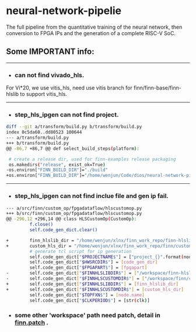 # neural-network-pipelie
The full pipeline from the quantitative training of the neural network, then conversion to FPGA IPs and the generation of a complete RISC-V SoC.


## Some **IMPORTANT** info:
----
- ### can not find vivado_hls.

For Vi*20, we use vitis_hls, need use vitis branch for finn/finn-base/finn-hlslib to support vitis_hls.

----
- ### step_hls_ipgen can not find project.
```bash
diff --git a/transform/build.py b/transform/build.py
index 0c5da60..dd80523 100644
--- a/transform/build.py
+++ b/transform/build.py
@@ -86,7 +86,7 @@ def select_build_steps(platform):

 # create a release dir, used for finn-examples release packaging
 os.makedirs("release", exist_ok=True)
-os.environ["FINN_BUILD_DIR"]="./build"
+os.environ["FINN_BUILD_DIR"]="/home/wenjun/Code/dios/neural-network-pipeline/transform/finn_build"

```

----
- ### step_hls_ipgen can not find inclue file and gen ip fail.

```bash
--- a/src/finn/custom_op/fpgadataflow/hlscustomop.py
+++ b/src/finn/custom_op/fpgadataflow/hlscustomop.py
@@ -296,12 +296,14 @@ class HLSCustomOp(CustomOp):
         f.close()
         self.code_gen_dict.clear()

+        finn_hlslib_dir = "/home/wenjun/xlnx/finn_work_repo/finn-hlslib"
+        custom_hls_dir = "/home/wenjun/xlnx/finn_work_repo/finn/custom_hls"
         # generate tcl script for ip generation
         self.code_gen_dict["$PROJECTNAME$"] = ["project_{}".format(node.name)]
         self.code_gen_dict["$HWSRCDIR$"] = [code_gen_dir]
         self.code_gen_dict["$FPGAPART$"] = [fpgapart]
-        self.code_gen_dict["$FINNHLSLIBDIR$"] = ["/workspace/finn-hlslib"]
-        self.code_gen_dict["$FINNHLSCUSTOMDIR$"] = ["/workspace/finn/custom_hls"]
+        self.code_gen_dict["$FINNHLSLIBDIR$"] = [finn_hlslib_dir]
+        self.code_gen_dict["$FINNHLSCUSTOMDIR$"] = [custom_hls_dir]
         self.code_gen_dict["$TOPFXN$"] = [node.name]
         self.code_gen_dict["$CLKPERIOD$"] = [str(clk)]

```

- ### some other 'workspace' path need patch, detail in **[finn.patch](finn.patch)** .